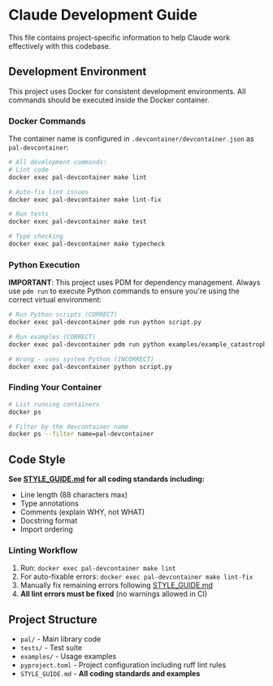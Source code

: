 # Claude Development Guide

This file contains project-specific information to help Claude work effectively with this codebase.

## Development Environment

This project uses Docker for consistent development environments. All commands should be executed inside the Docker container.

### Docker Commands

The container name is configured in `.devcontainer/devcontainer.json` as `pal-devcontainer`:

```bash
# All development commands:
# Lint code
docker exec pal-devcontainer make lint

# Auto-fix lint issues  
docker exec pal-devcontainer make lint-fix

# Run tests
docker exec pal-devcontainer make test

# Type checking
docker exec pal-devcontainer make typecheck
```

### Python Execution

**IMPORTANT**: This project uses PDM for dependency management. Always use `pdm run` to execute Python commands to ensure you're using the correct virtual environment:

```bash
# Run Python scripts (CORRECT)
docker exec pal-devcontainer pdm run python script.py

# Run examples (CORRECT) 
docker exec pal-devcontainer pdm run python examples/example_catastrophes.py

# Wrong - uses system Python (INCORRECT)
docker exec pal-devcontainer python script.py
```

### Finding Your Container
```bash
# List running containers 
docker ps

# Filter by the devcontainer name
docker ps --filter name=pal-devcontainer
```

## Code Style

**See [STYLE_GUIDE.md](./STYLE_GUIDE.md) for all coding standards including:**
- Line length (88 characters max)
- Type annotations
- Comments (explain WHY, not WHAT)
- Docstring format
- Import ordering

### Linting Workflow
1. Run: `docker exec pal-devcontainer make lint`
2. For auto-fixable errors: `docker exec pal-devcontainer make lint-fix`  
3. Manually fix remaining errors following [STYLE_GUIDE.md](./STYLE_GUIDE.md)
4. **All lint errors must be fixed** (no warnings allowed in CI)

## Project Structure

- `pal/` - Main library code
- `tests/` - Test suite  
- `examples/` - Usage examples
- `pyproject.toml` - Project configuration including ruff lint rules
- `STYLE_GUIDE.md` - **All coding standards and examples**